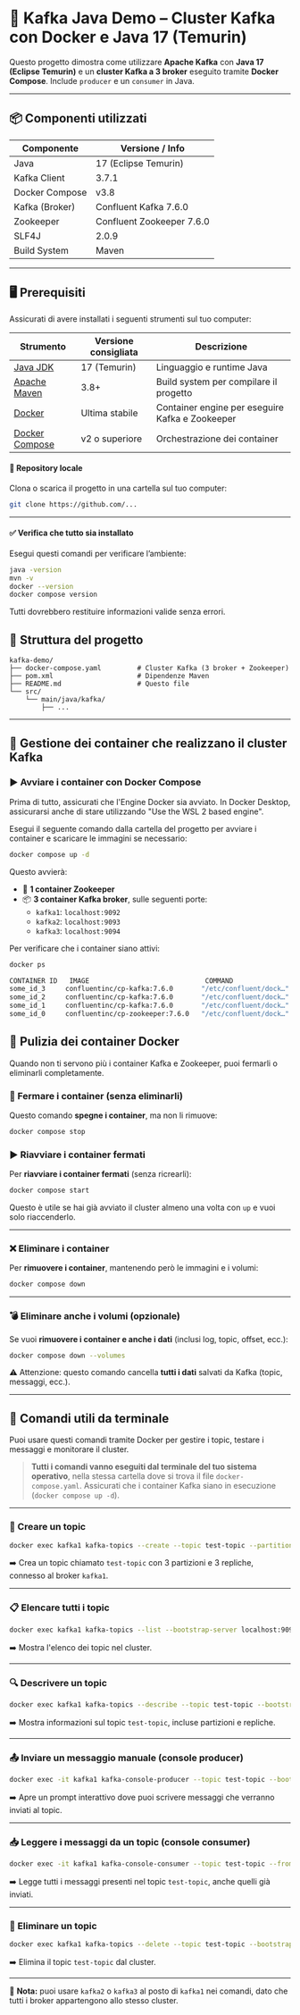 # 🧩 Kafka Java Demo – Cluster Kafka con Docker e Java 17 (Temurin)

Questo progetto dimostra come utilizzare **Apache Kafka** con **Java 17 (Eclipse Temurin)** e un **cluster Kafka a 3 broker** eseguito tramite **Docker Compose**. Include `producer` e un `consumer` in Java.

---

## 📦 Componenti utilizzati

| Componente        | Versione / Info               |
|-------------------|-------------------------------|
| Java              | 17 (Eclipse Temurin)          |
| Kafka Client      | 3.7.1                          |
| Docker Compose    | v3.8                          |
| Kafka (Broker)    | Confluent Kafka 7.6.0         |
| Zookeeper         | Confluent Zookeeper 7.6.0     |
| SLF4J             | 2.0.9                          |
| Build System      | Maven                         |

---

## 🖥️ Prerequisiti

Assicurati di avere installati i seguenti strumenti sul tuo computer:


| Strumento         | Versione consigliata | Descrizione                                  |
|-------------------|----------------------|----------------------------------------------|
| [Java JDK](https://adoptium.net/) | 17 (Temurin)         | Linguaggio e runtime Java                    |
| [Apache Maven](https://maven.apache.org/) | 3.8+                | Build system per compilare il progetto       |
| [Docker](https://www.docker.com/products/docker-desktop/) | Ultima stabile     | Container engine per eseguire Kafka e Zookeeper |
| [Docker Compose](https://docs.docker.com/compose/) | v2 o superiore     | Orchestrazione dei container                 |

#### 📁 Repository locale

Clona o scarica il progetto in una cartella sul tuo computer:

```bash
git clone https://github.com/...
```

---

#### ✅ Verifica che tutto sia installato

Esegui questi comandi per verificare l’ambiente:

```bash
java -version
mvn -v
docker --version
docker compose version
```

Tutti dovrebbero restituire informazioni valide senza errori.


## 📁 Struttura del progetto

```text
kafka-demo/
├── docker-compose.yaml         # Cluster Kafka (3 broker + Zookeeper)
├── pom.xml                     # Dipendenze Maven
├── README.md                   # Questo file
└── src/
    └── main/java/kafka/
        ├── ...
```



---

## 🚀 Gestione dei container che realizzano il cluster Kafka

### ▶️ Avviare i container con Docker Compose

Prima di tutto, assicurati che l'Engine Docker sia avviato.
In Docker Desktop, assicurarsi anche di stare utilizzando "Use the WSL 2 based engine".

Esegui il seguente comando dalla cartella del progetto per avviare i container e scaricare le immagini se necessario:

```bash
docker compose up -d
```
Questo avvierà:

- 🐘 **1 container Zookeeper**
- 📦 **3 container Kafka broker**, sulle seguenti porte:
    - `kafka1`: `localhost:9092`
    - `kafka2`: `localhost:9093`
    - `kafka3`: `localhost:9094`

Per verificare che i container siano attivi:
```bash
docker ps
```

```bash
CONTAINER ID   IMAGE                             COMMAND                  CREATED              STATUS              PORTS                                        NAMES
some_id_3     confluentinc/cp-kafka:7.6.0       "/etc/confluent/dock…"   About a minute ago   Up About a minute   9092/tcp, 0.0.0.0:9094->9094/tcp             kafka3
some_id_2     confluentinc/cp-kafka:7.6.0       "/etc/confluent/dock…"   About a minute ago   Up About a minute   9092/tcp, 0.0.0.0:9093->9093/tcp             kafka2
some_id_1     confluentinc/cp-kafka:7.6.0       "/etc/confluent/dock…"   About a minute ago   Up About a minute   0.0.0.0:9092->9092/tcp                       kafka1
some_id_0     confluentinc/cp-zookeeper:7.6.0   "/etc/confluent/dock…"   About a minute ago   Up About a minute   2888/tcp, 0.0.0.0:2181->2181/tcp, 3888/tcp   zookeeper
```

## 🧹 Pulizia dei container Docker

Quando non ti servono più i container Kafka e Zookeeper, puoi fermarli o eliminarli completamente.

### 🛑 Fermare i container (senza eliminarli)

Questo comando **spegne i container**, ma non li rimuove:

```bash
docker compose stop
```

### ▶️ Riavviare i container fermati

Per **riavviare i container fermati** (senza ricrearli):

```bash
docker compose start
```

Questo è utile se hai già avviato il cluster almeno una volta con `up` e vuoi solo riaccenderlo.


---

### ❌ Eliminare i container

Per **rimuovere i container**, mantenendo però le immagini e i volumi:

```bash
docker compose down
```

---

### 💣 Eliminare anche i volumi (opzionale)

Se vuoi **rimuovere i container e anche i dati** (inclusi log, topic, offset, ecc.):

```bash
docker compose down --volumes
```

⚠️ Attenzione: questo comando cancella **tutti i dati** salvati da Kafka (topic, messaggi, ecc.).

---


## 🧪 Comandi utili da terminale

Puoi usare questi comandi tramite Docker per gestire i topic, testare i messaggi e monitorare il cluster.

> **Tutti i comandi vanno eseguiti dal terminale del tuo sistema operativo**, nella stessa cartella dove si trova il file `docker-compose.yaml`.
> Assicurati che i container Kafka siano in esecuzione (`docker compose up -d`).

---

### 🔧 Creare un topic

```bash
docker exec kafka1 kafka-topics --create --topic test-topic --partitions 3 --replication-factor 3 --bootstrap-server localhost:9092
```

➡️ Crea un topic chiamato `test-topic` con 3 partizioni e 3 repliche, connesso al broker `kafka1`.

---

### 📋 Elencare tutti i topic

```bash
docker exec kafka1 kafka-topics --list --bootstrap-server localhost:9092
```

➡️ Mostra l'elenco dei topic nel cluster.

---

### 🔍 Descrivere un topic

```bash
docker exec kafka1 kafka-topics --describe --topic test-topic --bootstrap-server localhost:9092
```

➡️ Mostra informazioni sul topic `test-topic`, incluse partizioni e repliche.

---

### 📤 Inviare un messaggio manuale (console producer)

```bash
docker exec -it kafka1 kafka-console-producer --topic test-topic --bootstrap-server localhost:9092
```

➡️ Apre un prompt interattivo dove puoi scrivere messaggi che verranno inviati al topic.

---

### 📥 Leggere i messaggi da un topic (console consumer)

```bash
docker exec -it kafka1 kafka-console-consumer --topic test-topic --from-beginning --bootstrap-server localhost:9092
```

➡️ Legge tutti i messaggi presenti nel topic `test-topic`, anche quelli già inviati.

---

### 🚮 Eliminare un topic

```bash
docker exec kafka1 kafka-topics --delete --topic test-topic --bootstrap-server localhost:9092
```

➡️ Elimina il topic `test-topic` dal cluster.

---

📝 **Nota:** puoi usare `kafka2` o `kafka3` al posto di `kafka1` nei comandi, dato che tutti i broker appartengono allo stesso cluster.